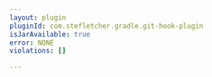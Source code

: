 ```yaml
---
layout: plugin
pluginId: com.stefletcher.gradle.git-hook-plugin
isJarAvailable: true
error: NONE
violations: []

---
```

